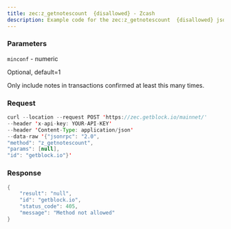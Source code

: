 ```yaml
---
title: zec:z_getnotescount  {disallowed} - Zcash
description: Example code for the zec:z_getnotescount  {disallowed} json-rpc method. Сomplete guide on how to use zec:z_getnotescount  {disallowed} json-rpc in GetBlock.io Web3 documentation.
---
```


### Parameters


`minconf` - numeric

Optional, default=1

Only include notes in transactions confirmed at least this many times.

### Request

``` java
curl --location --request POST 'https://zec.getblock.io/mainnet/' 
--header 'x-api-key: YOUR-API-KEY' 
--header 'Content-Type: application/json' 
--data-raw '{"jsonrpc": "2.0",
"method": "z_getnotescount",
"params": [null],
"id": "getblock.io"}'
```

###  Response

``` java
{
    "result": "null",
    "id": "getblock.io",
    "status_code": 405,
    "message": "Method not allowed"
}
```

